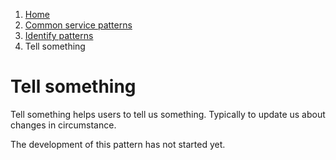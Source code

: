 1.  [Home](/)
2.	[Common service patterns](/common-service-patterns/overview)
3.  [Identify patterns](/common-service-patterns/identify-patterns)
4.  Tell something

# Tell something

Tell something helps users to tell us something. Typically to update us about changes in circumstance.

The development of this pattern has not started yet.
